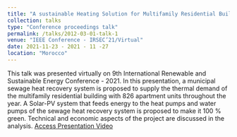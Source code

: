 ```yaml
---
title: "A sustainable Heating Solution for Multifamily Residential Buildings in Cold Climates"
collection: talks
type: "Conference proceedings talk"
permalink: /talks/2012-03-01-talk-1
venue: "IEEE Conference - IRSEC’21/Virtual"
date: 2021-11-23 - 2021 - 11 -27
location: "Morocco"
---
```


This talk was presented virtually on 9th International Renewable and Sustainable Energy Conference - 2021. In this presentation, a municipal sewage heat recovery system is proposed to supply the thermal demand of the multifamily residential building with 826 apartment units throughout the year. A Solar-PV system that feeds energy to the heat pumps and water pumps of the sewage heat recovery system is proposed to make it 100 % green. Technical and economic aspects of the project are discussed in the analysis. [Access Presentation Video](https://www.youtube.com/watch?v=O3IERmFYmc4&list=PLPI-JYRyiOBNUP8YYecEKM47PvOG8Orp_&index=1)